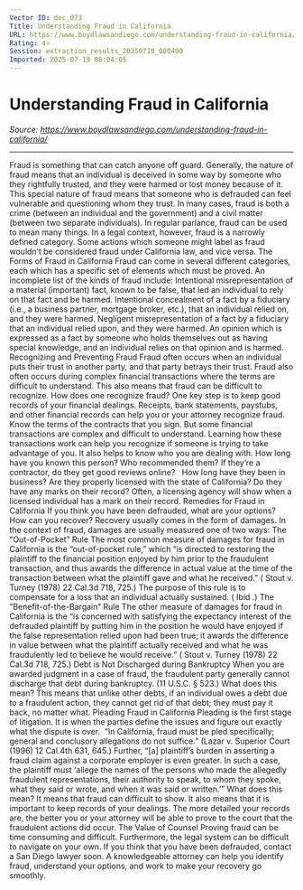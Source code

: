 ```yaml
---
Vector ID: doc_073
Title: Understanding Fraud in California
URL: https://www.boydlawsandiego.com/understanding-fraud-in-california/
Rating: 4⭐
Session: extraction_results_20250719_080400
Imported: 2025-07-19 08:04:05
---
```


# Understanding Fraud in California

_Source: https://www.boydlawsandiego.com/understanding-fraud-in-california/_

---

Fraud is something that can catch anyone off guard. Generally, the nature of fraud means that an individual is deceived in some way by someone who they rightfully trusted, and they were harmed or lost money because of it. This special nature of fraud means that someone who is defrauded can feel vulnerable and questioning whom they trust. In many cases, fraud is both a crime (between an individual and the government) and a civil matter (between two separate individuals).
In regular parlance, fraud can be used to mean many things. In a legal context, however, fraud is a narrowly defined category. Some actions which someone might label as fraud wouldn’t be considered fraud under California law, and vice versa.
The Forms of Fraud in California
Fraud can come in several different categories, each which has a specific set of elements which must be proved. An incomplete list of the kinds of fraud include:
Intentional misrepresentation of a material (important) fact, known to be false, that led an individual to rely on that fact and be harmed.
Intentional concealment of a fact by a fiduciary (i.e., a business partner, mortgage broker, etc.), that an individual relied on, and they were harmed.
Negligent misrepresentation of a fact by a fiduciary that an individual relied upon, and they were harmed.
An opinion which is expressed as a fact by someone who holds themselves out as having special knowledge, and an individual relies on that opinion and is harmed.
Recognizing and Preventing Fraud
Fraud often occurs when an individual puts their trust in another party, and that party betrays their trust. Fraud also often occurs during complex financial transactions where the terms are difficult to understand. This also means that fraud can be difficult to recognize.
How does one recognize fraud? One key step is to keep good records of your financial dealings. Receipts, bank statements, paystubs, and other financial records can help you or your attorney recognize fraud. Know the terms of the contracts that you sign. But some financial transactions are complex and difficult to understand. Learning how these transactions work can help you recognize if someone is trying to take advantage of you.
It also helps to know who you are dealing with. How long have you known this person? Who recommended them? If they’re a contractor, do they get good reviews online?   How long have they been in business? Are they properly licensed with the state of California? Do they have any marks on their record? Often, a licensing agency will show when a licensed individual has a mark on their record.
Remedies for Fraud in California
If you think you have been defrauded, what are your options? How can you recover? Recovery usually comes in the form of damages. In the context of fraud, damages are usually measured one of two ways:
The “Out-of-Pocket” Rule
The most common measure of damages for fraud in California is the “out-of-pocket rule,” which “is directed to restoring the plaintiff to the financial position enjoyed by him prior to the fraudulent transaction, and thus awards the difference in actual value at the time of the transaction between what the plaintiff gave and what he received.” (
Stout v. Turney
(1978) 22 Cal.3d 718, 725.) The purpose of this rule is to compensate for a loss that an individual actually sustained. (
Ibid
.)
The “Benefit-of-the-Bargain” Rule
The other measure of damages for fraud in California is the “is concerned with satisfying the expectancy interest of the defrauded plaintiff by putting him in the position he would have enjoyed if the false representation relied upon had been true; it awards the difference in value between what the plaintiff actually received and what he was fraudulently led to believe he would receive.” (
Stout v. Turney
(1978) 22 Cal.3d 718, 725.)
Debt is Not Discharged during Bankruptcy
When you are awarded judgment in a case of fraud, the fraudulent party generally cannot discharge that debt during bankruptcy. (11 U.S.C. § 523.) What does this mean? This means that unlike other debts, if an individual owes a debt due to a fraudulent action, they cannot get rid of that debt; they must pay it back, no matter what.
Pleading Fraud in California
Pleading is the first stage of litigation. It is when the parties define the issues and figure out exactly what the dispute is over.  “In California, fraud must be pled specifically; general and conclusory allegations do not suffice.” (Lazar v. Superior Court (1996) 12 Cal.4th 631, 645.) Further, “[a] plaintiff’s burden in asserting a fraud claim against a corporate employer is even greater. In such a case, the plaintiff must ‘allege the names of the persons who made the allegedly fraudulent representations, their authority to speak, to whom they spoke, what they said or wrote, and when it was said or written.’”
What does this mean? It means that fraud can difficult to show. It also means that it is important to keep records of your dealings. The more detailed your records are, the better you or your attorney will be able to prove to the court that the fraudulent actions did occur.
The Value of Counsel
Proving fraud can be time consuming and difficult. Furthermore, the legal system can be difficult to navigate on your own. If you think that you have been defrauded, contact a San Diego lawyer soon. A knowledgeable attorney can help you identify fraud, understand your options, and work to make your recovery go smoothly.